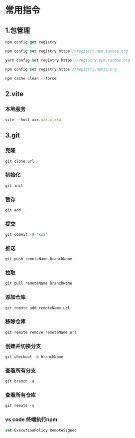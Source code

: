 # 常用指令

## 1.包管理
~~~js
npm config get registry

npm config set registry https://registry.npm.taobao.org

yarn config set registry https://registry.npm.taobao.org

npm config set registry https://registry.npmjs.org

npm cache clean --force
~~~
## 2.vite
### 本地服务
~~~js
vite --host xxx.xxx.x.xxx
~~~
## 3.git
### 克隆
~~~js
git clone url
~~~
### 初始化
~~~js
git init 
~~~
### 暂存
~~~js
git add .
~~~
### 提交
~~~js
git commit -m "xxx"
~~~
### 推送
~~~js
git push remoteName branchName
~~~
### 拉取
~~~js
git pull remoteName branchName
~~~
### 添加仓库
~~~js
git remote add remoteName url
~~~
### 移除仓库
~~~js
git remote remove remoteName url
~~~
### 创建并切换分支
~~~js
git checkout -b branchName
~~~
### 查看所有分支
~~~js
git branch -a
~~~
### 查看所有仓库
~~~js
git remote -v
~~~
### vs code 终端执行npm
~~~js
set-ExecutionPolicy RemoteSigned
~~~